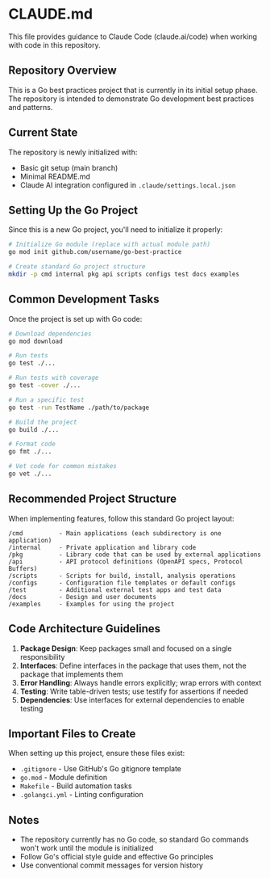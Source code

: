 # CLAUDE.md

This file provides guidance to Claude Code (claude.ai/code) when working with code in this repository.

## Repository Overview

This is a Go best practices project that is currently in its initial setup phase. The repository is intended to demonstrate Go development best practices and patterns.

## Current State

The repository is newly initialized with:
- Basic git setup (main branch)
- Minimal README.md
- Claude AI integration configured in `.claude/settings.local.json`

## Setting Up the Go Project

Since this is a new Go project, you'll need to initialize it properly:

```bash
# Initialize Go module (replace with actual module path)
go mod init github.com/username/go-best-practice

# Create standard Go project structure
mkdir -p cmd internal pkg api scripts configs test docs examples
```

## Common Development Tasks

Once the project is set up with Go code:

```bash
# Download dependencies
go mod download

# Run tests
go test ./...

# Run tests with coverage
go test -cover ./...

# Run a specific test
go test -run TestName ./path/to/package

# Build the project
go build ./...

# Format code
go fmt ./...

# Vet code for common mistakes
go vet ./...
```

## Recommended Project Structure

When implementing features, follow this standard Go project layout:

```
/cmd          - Main applications (each subdirectory is one application)
/internal     - Private application and library code
/pkg          - Library code that can be used by external applications
/api          - API protocol definitions (OpenAPI specs, Protocol Buffers)
/scripts      - Scripts for build, install, analysis operations
/configs      - Configuration file templates or default configs
/test         - Additional external test apps and test data
/docs         - Design and user documents
/examples     - Examples for using the project
```

## Code Architecture Guidelines

1. **Package Design**: Keep packages small and focused on a single responsibility
2. **Interfaces**: Define interfaces in the package that uses them, not the package that implements them
3. **Error Handling**: Always handle errors explicitly; wrap errors with context
4. **Testing**: Write table-driven tests; use testify for assertions if needed
5. **Dependencies**: Use interfaces for external dependencies to enable testing

## Important Files to Create

When setting up this project, ensure these files exist:
- `.gitignore` - Use GitHub's Go gitignore template
- `go.mod` - Module definition
- `Makefile` - Build automation tasks
- `.golangci.yml` - Linting configuration

## Notes

- The repository currently has no Go code, so standard Go commands won't work until the module is initialized
- Follow Go's official style guide and effective Go principles
- Use conventional commit messages for version history